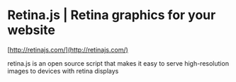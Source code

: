 <!--
id: 20852807528
link: http://tumblr.atmos.org/post/20852807528/retina-js-retina-graphics-for-your-website
slug: retina-js-retina-graphics-for-your-website
date: Tue Apr 10 2012 11:50:45 GMT-0700 (PDT)
publish: 2012-04-010
tags: 
title: Retina.js | Retina graphics for your website
-->


Retina.js | Retina graphics for your website
============================================

[http://retinajs.com/](http://retinajs.com/)

retina.js is an open source script that makes it easy to serve
high-resolution images to devices with retina displays

